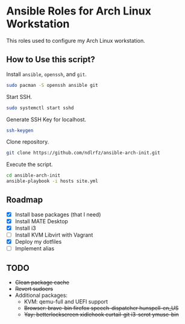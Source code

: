 # Ansible Roles for Arch Linux Workstation

This roles used to configure my Arch Linux workstation.

## How to Use this script?

Install `ansible`, `openssh`, and `git`.

```bash
sudo pacman -S openssh ansible git
```

Start SSH.

```bash
sudo systemctl start sshd
```

Generate SSH Key for localhost.

```bash
ssh-keygen
```

Clone repository.

```bash
git clone https://github.com/ndlrfz/ansible-arch-init.git
```

Execute the script.

```bash
cd ansible-arch-init
ansible-playbook -i hosts site.yml
```

## Roadmap

- [x] Install base packages (that I need)
- [x] Install MATE Desktop
- [x] Install i3
- [ ] Install KVM Libvirt with Vagrant
- [x] Deploy my dotfiles
- [ ] Implement alias

## TODO

- ~~Clean package cache~~
- ~~Revert sudoers~~
- Additional packages:
  - KVM: qemu-full and UEFI support
  - ~~Browser: brave-bin firefox speech-dispatcher hunspell-en_US~~
  - ~~Yay: betterlockscreen xidlehook curtail-git i3-scrot ymuse-bin~~
